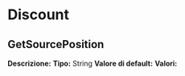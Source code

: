 # Discount
GetSourcePosition 
----
**Descrizione:** 
**Tipo:** String
**Valore di default:** 
**Valori:**

